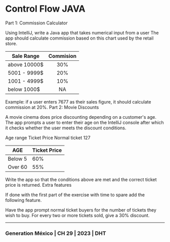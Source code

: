 # Control Flow JAVA

Part 1: Commission Calculator

Using IntelliJ, write a Java app that takes numerical input from a user
The app should calculate commission based on this chart used by the retail store.

| **Sale Range**  |  **Commision** |
|-----------------|:--------------:|
|  above 10000$   |  30%           |
|  5001 - 9999$   |  20%           |
|  1001 - 4999$   |  10%           |
|  below 1000$    |  NA            |


Example: if a user enters 7677 as their sales figure, it should calculate commission at 20%.
Part 2: Movie Discounts

A movie cinema does price discounting depending on a customer's age.
The app prompts a user to enter their age on the IntelliJ console after which it checks whether the user meets the discount conditions.

Age range	Ticket Price
Normal ticket	127


| **AGE**  |  **Ticket Price** |
|----------|-------------------|
|  Below 5 |  60%              |
| Over 60  |  55%              |


Write the app so that the conditions above are met and the correct ticket price is returned.
Extra features

If done with the first part of the exercise with time to spare add the following feature.

Have the app prompt normal ticket buyers for the number of tickets they wish to buy.
For every two or more tickets sold, give a 30% discount.

---

### Generation México | CH 29 | 2023 | DHT
